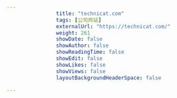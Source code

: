 ---
                title: "technicat.com"
                tags: [公司网站]
                externalUrl: "https://technicat.com/"
                weight: 261
                showDate: false
                showAuthor: false
                showReadingTime: false
                showEdit: false
                showLikes: false
                showViews: false
                layoutBackgroundHeaderSpace: false
                ---

